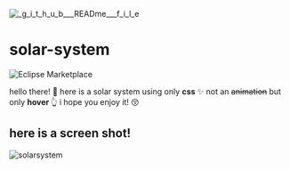 ![_g_i_t_h_u_b___READme___f_i_l_e](https://user-images.githubusercontent.com/100770443/205602372-0699c160-8caf-463e-97f1-1fe90a2d3dcc.png)



# solar-system 
 <img alt="Eclipse Marketplace" src="https://img.shields.io/badge/updated-December-brightgreen"> 

hello there! 👋
       here is a solar system using only **css** ✨
                   not an ~~animation~~ but only __hover__ 👆
i hope you enjoy it! 😚

## here is a screen shot!
![solarsystem](https://user-images.githubusercontent.com/100770443/205607055-410b34e0-7845-433a-92f0-23d82290478e.png)
